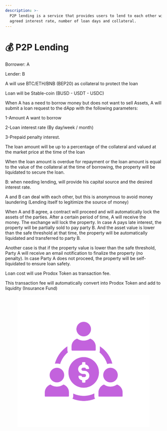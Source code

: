 ```yaml
---
description: >-
  P2P lending is a service that provides users to lend to each other with an
  agreed interest rate, number of loan days and collateral.
---
```


# 💰 P2P Lending

Borrower: A

Lender: B

A will use BTC/ETH/BNB (BEP20) as collateral to protect the loan

Loan will be Stable-coin (BUSD - USDT - USDC)

When A has a need to borrow money but does not want to sell Assets, A will submit a loan request to the dApp with the following parameters:

1-Amount A want to borrow

2-Loan interest rate (By day/week / month)

3-Prepaid penalty interest.

The loan amount will be up to a percentage of the collateral and valued at the market price at the time of the loan

When the loan amount is overdue for repayment or the loan amount is equal to the value of the collateral at the time of borrowing, the property will be liquidated to secure the loan.

B: when needing lending, will provide his capital source and the desired interest rate.

A and B can deal with each other, but this is anonymous to avoid money laundering (Lending itself to legitimize the source of money)

When A and B agree, a contract will proceed and will automatically lock the assets of the parties. After a certain period of time, A will receive the money. The exchange will lock the property. In case A pays late interest, the property will be partially sold to pay party B. And the asset value is lower than the safe threshold at that time, the property will be automatically liquidated and transferred to party B.

Another case is that if the property value is lower than the safe threshold, Party A will receive an email notification to finalize the property (no penalty). In case Party A does not proceed, the property will be self-liquidated to ensure loan safety.

Loan cost will use Prodox Token as transaction fee.

This transaction fee will automatically convert into Prodox Token and add to liquidity (Insurance Fund)

<figure><img src="../../../.gitbook/assets/p2p_lending-removebg-preview.png" alt=""><figcaption></figcaption></figure>
